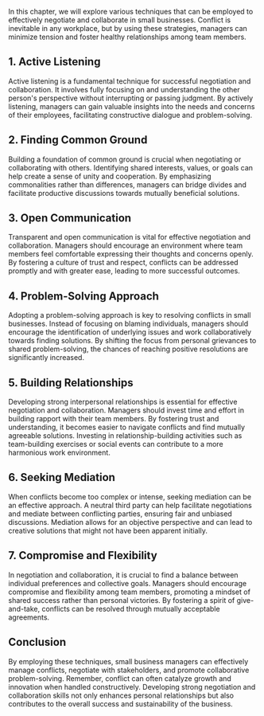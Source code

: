 
In this chapter, we will explore various techniques that can be employed to effectively negotiate and collaborate in small businesses. Conflict is inevitable in any workplace, but by using these strategies, managers can minimize tension and foster healthy relationships among team members.

## 1\. Active Listening

Active listening is a fundamental technique for successful negotiation and collaboration. It involves fully focusing on and understanding the other person's perspective without interrupting or passing judgment. By actively listening, managers can gain valuable insights into the needs and concerns of their employees, facilitating constructive dialogue and problem-solving.

## 2\. Finding Common Ground

Building a foundation of common ground is crucial when negotiating or collaborating with others. Identifying shared interests, values, or goals can help create a sense of unity and cooperation. By emphasizing commonalities rather than differences, managers can bridge divides and facilitate productive discussions towards mutually beneficial solutions.

## 3\. Open Communication

Transparent and open communication is vital for effective negotiation and collaboration. Managers should encourage an environment where team members feel comfortable expressing their thoughts and concerns openly. By fostering a culture of trust and respect, conflicts can be addressed promptly and with greater ease, leading to more successful outcomes.

## 4\. Problem-Solving Approach

Adopting a problem-solving approach is key to resolving conflicts in small businesses. Instead of focusing on blaming individuals, managers should encourage the identification of underlying issues and work collaboratively towards finding solutions. By shifting the focus from personal grievances to shared problem-solving, the chances of reaching positive resolutions are significantly increased.

## 5\. Building Relationships

Developing strong interpersonal relationships is essential for effective negotiation and collaboration. Managers should invest time and effort in building rapport with their team members. By fostering trust and understanding, it becomes easier to navigate conflicts and find mutually agreeable solutions. Investing in relationship-building activities such as team-building exercises or social events can contribute to a more harmonious work environment.

## 6\. Seeking Mediation

When conflicts become too complex or intense, seeking mediation can be an effective approach. A neutral third party can help facilitate negotiations and mediate between conflicting parties, ensuring fair and unbiased discussions. Mediation allows for an objective perspective and can lead to creative solutions that might not have been apparent initially.

## 7\. Compromise and Flexibility

In negotiation and collaboration, it is crucial to find a balance between individual preferences and collective goals. Managers should encourage compromise and flexibility among team members, promoting a mindset of shared success rather than personal victories. By fostering a spirit of give-and-take, conflicts can be resolved through mutually acceptable agreements.

## Conclusion

By employing these techniques, small business managers can effectively manage conflicts, negotiate with stakeholders, and promote collaborative problem-solving. Remember, conflict can often catalyze growth and innovation when handled constructively. Developing strong negotiation and collaboration skills not only enhances personal relationships but also contributes to the overall success and sustainability of the business.
